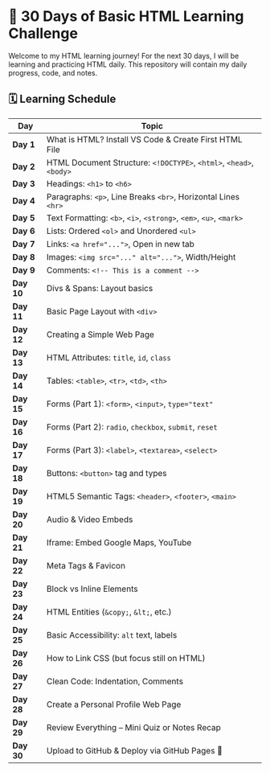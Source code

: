 
# 📅 30 Days of Basic HTML Learning Challenge

Welcome to my HTML learning journey! For the next 30 days, I will be learning and practicing HTML daily. This repository will contain my daily progress, code, and notes.

## 🗓️ Learning Schedule

| Day | Topic |
|-----|-------|
| **Day 1** | What is HTML? Install VS Code & Create First HTML File |
| **Day 2** | HTML Document Structure: `<!DOCTYPE>`, `<html>`, `<head>`, `<body>` |
| **Day 3** | Headings: `<h1>` to `<h6>` |
| **Day 4** | Paragraphs: `<p>`, Line Breaks `<br>`, Horizontal Lines `<hr>` |
| **Day 5** | Text Formatting: `<b>`, `<i>`, `<strong>`, `<em>`, `<u>`, `<mark>` |
| **Day 6** | Lists: Ordered `<ol>` and Unordered `<ul>` |
| **Day 7** | Links: `<a href="...">`, Open in new tab |
| **Day 8** | Images: `<img src="..." alt="...">`, Width/Height |
| **Day 9** | Comments: `<!-- This is a comment -->` |
| **Day 10** | Divs & Spans: Layout basics |
| **Day 11** | Basic Page Layout with `<div>` |
| **Day 12** | Creating a Simple Web Page |
| **Day 13** | HTML Attributes: `title`, `id`, `class` |
| **Day 14** | Tables: `<table>`, `<tr>`, `<td>`, `<th>` |
| **Day 15** | Forms (Part 1): `<form>`, `<input>`, `type="text"` |
| **Day 16** | Forms (Part 2): `radio`, `checkbox`, `submit`, `reset` |
| **Day 17** | Forms (Part 3): `<label>`, `<textarea>`, `<select>` |
| **Day 18** | Buttons: `<button>` tag and types |
| **Day 19** | HTML5 Semantic Tags: `<header>`, `<footer>`, `<main>` |
| **Day 20** | Audio & Video Embeds |
| **Day 21** | Iframe: Embed Google Maps, YouTube |
| **Day 22** | Meta Tags & Favicon |
| **Day 23** | Block vs Inline Elements |
| **Day 24** | HTML Entities (`&copy;`, `&lt;`, etc.) |
| **Day 25** | Basic Accessibility: `alt` text, labels |
| **Day 26** | How to Link CSS (but focus still on HTML) |
| **Day 27** | Clean Code: Indentation, Comments |
| **Day 28** | Create a Personal Profile Web Page |
| **Day 29** | Review Everything – Mini Quiz or Notes Recap |
| **Day 30** | Upload to GitHub & Deploy via GitHub Pages 🚀 |
